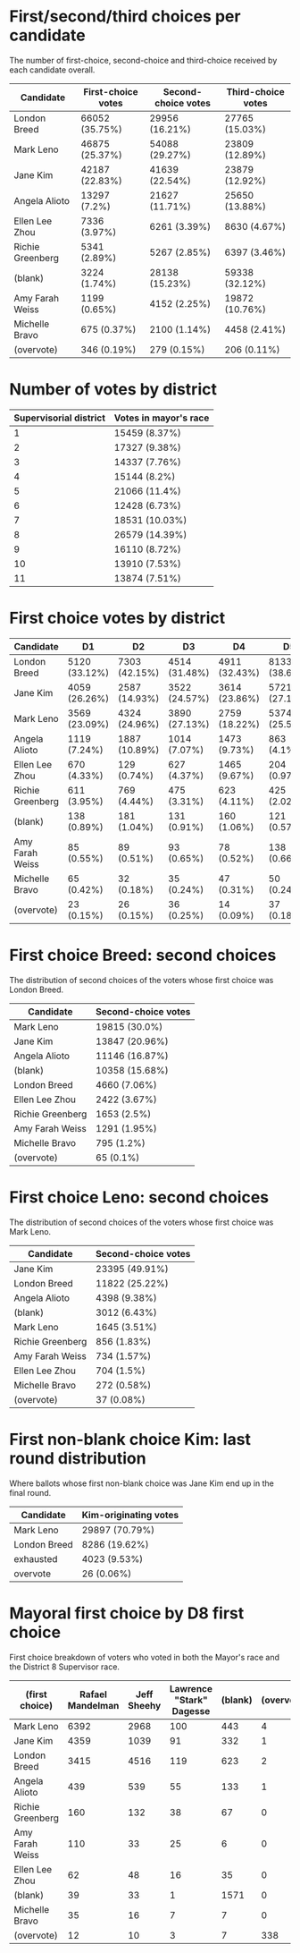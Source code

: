 # First/second/third choices per candidate
The number of first-choice, second-choice and third-choice received by each candidate overall.

Candidate | First-choice votes | Second-choice votes | Third-choice votes
--------- | ------------------ | ------------------- | ------------------
London Breed|66052 (35.75%)|29956 (16.21%)|27765 (15.03%)
Mark Leno|46875 (25.37%)|54088 (29.27%)|23809 (12.89%)
Jane Kim|42187 (22.83%)|41639 (22.54%)|23879 (12.92%)
Angela Alioto|13297 (7.2%)|21627 (11.71%)|25650 (13.88%)
Ellen Lee Zhou|7336 (3.97%)|6261 (3.39%)|8630 (4.67%)
Richie Greenberg|5341 (2.89%)|5267 (2.85%)|6397 (3.46%)
(blank)|3224 (1.74%)|28138 (15.23%)|59338 (32.12%)
Amy Farah Weiss|1199 (0.65%)|4152 (2.25%)|19872 (10.76%)
Michelle Bravo|675 (0.37%)|2100 (1.14%)|4458 (2.41%)
(overvote)|346 (0.19%)|279 (0.15%)|206 (0.11%)

# Number of votes by district

Supervisorial district | Votes in mayor's race
---------------------- | ---------------------
1|15459 (8.37%)
2|17327 (9.38%)
3|14337 (7.76%)
4|15144 (8.2%)
5|21066 (11.4%)
6|12428 (6.73%)
7|18531 (10.03%)
8|26579 (14.39%)
9|16110 (8.72%)
10|13910 (7.53%)
11|13874 (7.51%)

# First choice votes by district

Candidate | D1 | D2 | D3 | D4 | D5 | D6 | D7 | D8 | D9 | D10 | D11
--------- | -- | -- | -- | -- | -- | -- | -- | -- | -- | --- | ---
London Breed|5120 (33.12%)|7303 (42.15%)|4514 (31.48%)|4911 (32.43%)|8133 (38.61%)|4471 (35.98%)|7158 (38.63%)|8675 (32.64%)|4672 (29.0%)|6410 (46.08%)|4685 (33.77%)
Jane Kim|4059 (26.26%)|2587 (14.93%)|3522 (24.57%)|3614 (23.86%)|5721 (27.16%)|2912 (23.43%)|3255 (17.57%)|5822 (21.9%)|5118 (31.77%)|2614 (18.79%)|2963 (21.36%)
Mark Leno|3569 (23.09%)|4324 (24.96%)|3890 (27.13%)|2759 (18.22%)|5374 (25.51%)|3065 (24.66%)|4433 (23.92%)|9907 (37.27%)|4133 (25.65%)|2598 (18.68%)|2823 (20.35%)
Angela Alioto|1119 (7.24%)|1887 (10.89%)|1014 (7.07%)|1473 (9.73%)|863 (4.1%)|791 (6.36%)|1962 (10.59%)|1167 (4.39%)|1006 (6.24%)|782 (5.62%)|1233 (8.89%)
Ellen Lee Zhou|670 (4.33%)|129 (0.74%)|627 (4.37%)|1465 (9.67%)|204 (0.97%)|454 (3.65%)|644 (3.48%)|161 (0.61%)|546 (3.39%)|1002 (7.2%)|1434 (10.34%)
Richie Greenberg|611 (3.95%)|769 (4.44%)|475 (3.31%)|623 (4.11%)|425 (2.02%)|419 (3.37%)|726 (3.92%)|397 (1.49%)|233 (1.45%)|249 (1.79%)|414 (2.98%)
(blank)|138 (0.89%)|181 (1.04%)|131 (0.91%)|160 (1.06%)|121 (0.57%)|112 (0.9%)|165 (0.89%)|1924 (7.24%)|111 (0.69%)|81 (0.58%)|100 (0.72%)
Amy Farah Weiss|85 (0.55%)|89 (0.51%)|93 (0.65%)|78 (0.52%)|138 (0.66%)|110 (0.89%)|122 (0.66%)|174 (0.65%)|132 (0.82%)|83 (0.6%)|95 (0.68%)
Michelle Bravo|65 (0.42%)|32 (0.18%)|35 (0.24%)|47 (0.31%)|50 (0.24%)|51 (0.41%)|43 (0.23%)|65 (0.24%)|117 (0.73%)|67 (0.48%)|103 (0.74%)
(overvote)|23 (0.15%)|26 (0.15%)|36 (0.25%)|14 (0.09%)|37 (0.18%)|43 (0.35%)|23 (0.12%)|54 (0.2%)|42 (0.26%)|24 (0.17%)|24 (0.17%)


# First choice Breed: second choices
The distribution of second choices of the voters whose first choice was London Breed.

Candidate | Second-choice votes
--------- | -------------------
Mark Leno|19815 (30.0%)
Jane Kim|13847 (20.96%)
Angela Alioto|11146 (16.87%)
(blank)|10358 (15.68%)
London Breed|4660 (7.06%)
Ellen Lee Zhou|2422 (3.67%)
Richie Greenberg|1653 (2.5%)
Amy Farah Weiss|1291 (1.95%)
Michelle Bravo|795 (1.2%)
(overvote)|65 (0.1%)


# First choice Leno: second choices
The distribution of second choices of the voters whose first choice was Mark Leno.

Candidate | Second-choice votes
--------- | -------------------
Jane Kim|23395 (49.91%)
London Breed|11822 (25.22%)
Angela Alioto|4398 (9.38%)
(blank)|3012 (6.43%)
Mark Leno|1645 (3.51%)
Richie Greenberg|856 (1.83%)
Amy Farah Weiss|734 (1.57%)
Ellen Lee Zhou|704 (1.5%)
Michelle Bravo|272 (0.58%)
(overvote)|37 (0.08%)


# First non-blank choice Kim: last round distribution
Where ballots whose first non-blank choice was Jane Kim end up in the final round.

Candidate | Kim-originating votes
--------- | ---------------------
Mark Leno|29897 (70.79%)
London Breed|8286 (19.62%)
exhausted|4023 (9.53%)
overvote|26 (0.06%)


# Mayoral first choice by D8 first choice
First choice breakdown of voters who voted in both the Mayor's race and the District 8 Supervisor race.

(first choice) | Rafael Mandelman | Jeff Sheehy | Lawrence "Stark" Dagesse | (blank) | (overvote)
-- | ---------------- | ----------- | ------------------------ | ------- | ----------
Mark Leno|6392|2968|100|443|4
Jane Kim|4359|1039|91|332|1
London Breed|3415|4516|119|623|2
Angela Alioto|439|539|55|133|1
Richie Greenberg|160|132|38|67|0
Amy Farah Weiss|110|33|25|6|0
Ellen Lee Zhou|62|48|16|35|0
(blank)|39|33|1|1571|0
Michelle Bravo|35|16|7|7|0
(overvote)|12|10|3|7|338
